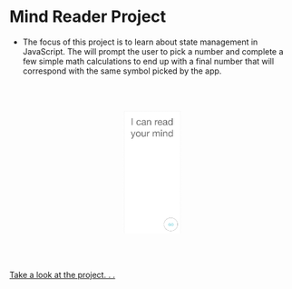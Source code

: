 # **Mind Reader Project**

- The focus of this project is to learn about state management in JavaScript. The will prompt the user to pick a number and complete a few simple math calculations to end up with a final number that will correspond with the same symbol picked by the app.

<br/><br/>

<p align = 'center'><img src = './img/bg1.png' alt = 'App image' width = '100'/></p>
<br/><br/>

[Take a look at the project. . .](#)

